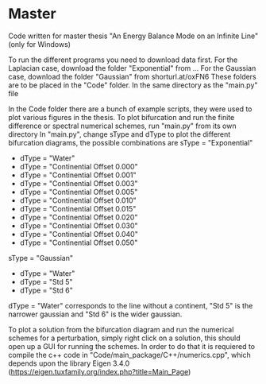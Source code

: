 # Master
Code written for master thesis "An Energy Balance Mode on an Infinite Line" (only for Windows)

To run the different programs you need to download data first.
For the Laplacian case, download the folder "Exponential" from ...
For the Gaussian case, download the folder "Gaussian" from shorturl.at/oxFN6
These folders are to be placed in the "Code" folder. In the same directory as the "main.py" file

In the Code folder there are a bunch of example scripts, they were used to plot various figures in the thesis.
To plot bifurcation and run the finite difference or spectral numerical schemes, run "main.py" from its own directory
In "main.py", change sType and dType to plot the different bifurcation diagrams, the possible combinations are
sType = "Exponential"
  - dType = "Water"
  - dType = "Continential Offset 0.000"
  - dType = "Continential Offset 0.001"
  - dType = "Continential Offset 0.003"
  - dType = "Continential Offset 0.005"
  - dType = "Continential Offset 0.010"
  - dType = "Continential Offset 0.015"
  - dType = "Continential Offset 0.020"
  - dType = "Continential Offset 0.030"
  - dType = "Continential Offset 0.040"
  - dType = "Continential Offset 0.050"

sType = "Gaussian"
  - dType = "Water"
  - dType = "Std 5"
  - dType = "Std 6"

dType = "Water" corresponds to the line without a continent, "Std 5" is the narrower gaussian and "Std 6" is the wider gaussian.

To plot a solution from the bifurcation diagram and run the numerical schemes for a perturbation, simply right click on a solution, this should open up a GUI for running the schemes. In order to do that it is requiered to compile the c++ code in "Code/main_package/C++/numerics.cpp", which depends upon the library Eigen 3.4.0 (https://eigen.tuxfamily.org/index.php?title=Main_Page)
